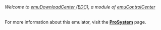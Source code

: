 ###### Welcome to [emuDownloadCenter (EDC)](https://github.com/PhoenixInteractiveNL/emuDownloadCenter/wiki/), a module of [emuControlCenter](https://github.com/PhoenixInteractiveNL/emuControlCenter/wiki/)

For more information about this emulator, visit the [**ProSystem**](https://github.com/PhoenixInteractiveNL/emuDownloadCenter/wiki/Emulator-prosystem#menu) page.
